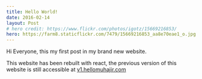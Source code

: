 ```yaml
---
title: Hello World!
date: 2016-02-14
layout: Post
# hero credit: https://www.flickr.com/photos/igotz/15669216853/
hero: https://farm8.staticflickr.com/7479/15669216853_aa8e70eae1_o.jpg
---
```


Hi Everyone, this my first post in my brand new website.

This website has been rebuilt with react, the previous version of 
this website is still accessible at [v1.hellomuhajir.com](https://v1.hellomuhajir.com)
